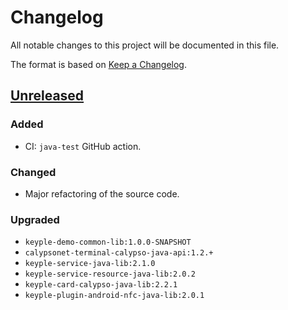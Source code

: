 # Changelog
All notable changes to this project will be documented in this file.

The format is based on [Keep a Changelog](https://keepachangelog.com/en/1.0.0/).

## [Unreleased]
### Added
- CI: `java-test` GitHub action.
### Changed
- Major refactoring of the source code.
### Upgraded
- `keyple-demo-common-lib:1.0.0-SNAPSHOT`
- `calypsonet-terminal-calypso-java-api:1.2.+`
- `keyple-service-java-lib:2.1.0`
- `keyple-service-resource-java-lib:2.0.2`
- `keyple-card-calypso-java-lib:2.2.1`
- `keyple-plugin-android-nfc-java-lib:2.0.1`
    
[Unreleased]: https://github.com/calypsonet/keyple-java-demo-remote/compare/v2021.11...HEAD